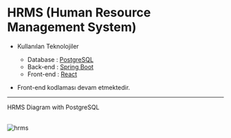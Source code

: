 # HRMS (Human Resource Management System)
<ul>
  <li>Kullanılan Teknolojiler</li>
  <ul>
    <li>Database : <a href="https://github.com/iKotti/human-resource-management-system/blob/master/hrms.sql"> PostgreSQL  </a></li>
    <li>Back-end : <a href="https://github.com/iKotti/human-resource-management-system/tree/master/hrms">Spring Boot</a></li>
    <li>Front-end : <a href="https://github.com/iKotti/human-resource-management-system/tree/master/hrms-ui">React </a></li>
  </ul>
</ul>

<ul>
  <li>Front-end kodlaması devam etmektedir.</li>
</ul>
<hr>
HRMS Diagram with PostgreSQL
<br><br>

![hrms](https://user-images.githubusercontent.com/58571709/122447387-5a39e400-cfac-11eb-9725-9daa21dc298a.png)

